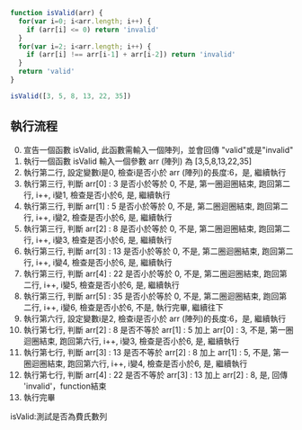``` js
function isValid(arr) {
  for(var i=0; i<arr.length; i++) {
    if (arr[i] <= 0) return 'invalid'
  }
  for(var i=2; i<arr.length; i++) {
    if (arr[i] !== arr[i-1] + arr[i-2]) return 'invalid'
  }
  return 'valid'
}

isValid([3, 5, 8, 13, 22, 35])
```

## 執行流程
0. 宣告一個函數 isValid, 此函數需輸入一個陣列，並會回傳 "valid"或是"invalid"
1. 執行一個函數 isValid 輸入一個參數 arr (陣列) 為 [3,5,8,13,22,35]
2. 執行第二行, 設定變數i是0, 檢查i是否小於 arr (陣列)的長度:6，是, 繼續執行
3. 執行第三行, 判斷 arr[0] : 3 是否小於等於 0, 不是, 第一圈迴圈結束, 跑回第二行, i++, i變1, 檢查是否小於6, 是, 繼續執行
4. 執行第三行, 判斷 arr[1] : 5 是否小於等於 0, 不是, 第二圈迴圈結束, 跑回第二行, i++, i變2, 檢查是否小於6, 是, 繼續執行
5. 執行第三行, 判斷 arr[2] : 8 是否小於等於 0, 不是, 第二圈迴圈結束, 跑回第二行, i++, i變3, 檢查是否小於6, 是, 繼續執行
6. 執行第三行, 判斷 arr[3] : 13 是否小於等於 0, 不是, 第二圈迴圈結束, 跑回第二行, i++, i變4, 檢查是否小於6, 是, 繼續執行
7. 執行第三行, 判斷 arr[4] : 22 是否小於等於 0, 不是, 第二圈迴圈結束, 跑回第二行, i++, i變5, 檢查是否小於6, 是, 繼續執行
8. 執行第三行, 判斷 arr[5] : 35 是否小於等於 0, 不是, 第二圈迴圈結束, 跑回第二行, i++, i變6, 檢查是否小於6, 不是, 執行完畢, 繼續往下
9. 執行第六行, 設定變數i是2, 檢查i是否小於 arr (陣列)的長度:6，是, 繼續執行
10. 執行第七行, 判斷 arr[2] : 8 是否不等於 arr[1] : 5 加上 arr[0] : 3, 不是, 第一圈迴圈結束, 跑回第六行, i++, i變3, 檢查是否小於6, 是, 繼續執行
11. 執行第七行, 判斷 arr[3] : 13 是否不等於 arr[2] : 8 加上 arr[1] : 5, 不是, 第一圈迴圈結束, 跑回第六行, i++, i變4, 檢查是否小於6, 是, 繼續執行
12. 執行第七行, 判斷 arr[4] : 22 是否不等於 arr[3] : 13 加上 arr[2] : 8, 是, 回傳 'invalid'，function結束
13. 執行完畢

isValid:測試是否為費氏數列
